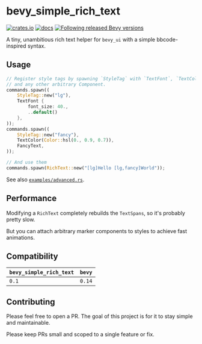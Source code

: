 # bevy_simple_rich_text

[![crates.io](https://img.shields.io/crates/v/bevy_simple_rich_text.svg)](https://crates.io/crates/bevy_simple_rich_text)
[![docs](https://docs.rs/bevy_simple_rich_text/badge.svg)](https://docs.rs/bevy_simple_rich_text)
[![Following released Bevy versions](https://img.shields.io/badge/Bevy%20tracking-released%20version-lightblue)](https://bevyengine.org/learn/book/plugin-development/#main-branch-tracking)

A tiny, unambitious rich text helper for `bevy_ui` with a simple bbcode-inspired syntax.

## Usage

```rust
// Register style tags by spawning `StyleTag` with `TextFont`, `TextColor`,
// and any other arbitrary Component.
commands.spawn((
    StyleTag::new("lg"),
    TextFont {
        font_size: 40.,
        ..default()
    },
));
commands.spawn((
    StyleTag::new("fancy"),
    TextColor(Color::hsl(0., 0.9, 0.7)),
    FancyText,
));

// And use them
commands.spawn(RichText::new("[lg]Hello [lg,fancy]World"));
```

See also [`examples/advanced.rs`](./examples/advanced.rs).

## Performance

Modifying a `RichText` completely rebuilds the `TextSpans`, so it's probably pretty slow.

But you can attach arbitrary marker components to styles to achieve fast animations.

## Compatibility

| `bevy_simple_rich_text`  | `bevy` |
| :--                      | :--    |
| `0.1`                    | `0.14` |

## Contributing

Please feel free to open a PR. The goal of this project is for it to stay simple and maintainable.

Please keep PRs small and scoped to a single feature or fix.
